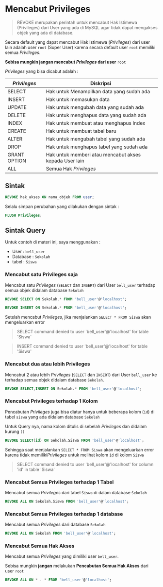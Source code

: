 # Mencabut Privileges

> REVOKE merupakan perintah untuk mencabut Hak Istimewa (Privileges) dari User yang ada di MySQL agar tidak dapat mengakses objek yang ada di database.

Secara default yang dapat mencabut Hak Istimewa (_Privileges_) dari user lain adalah user `root` (Super User) karena secara default user `root` memiliki semua _Privileges_.

**Sebisa mungkin jangan mencabut _Privileges_ dari user** `root`

_Privileges_ yang bisa dicabut adalah :

| _Privileges_ | Diskripsi                                              |
| ------------ | ------------------------------------------------------ |
| SELECT       | Hak untuk Menampilkan data yang sudah ada              |
| INSERT       | Hak untuk memasukan data                               |
| UPDATE       | Hak untuk mengubah data yang sudah ada                 |
| DELETE       | Hak untuk menghapus data yang sudah ada                |
| INDEX        | Hak untuk membuat atau menghapus Index                 |
| CREATE       | Hak untuk membuat tabel baru                           |
| ALTER        | Hak untuk mengubah tabel yang sudah ada                |
| DROP         | Hak untuk menghapus tabel yang sudah ada               |
| GRANT OPTION | Hak untuk memberi atau mencabut akses kepada User lain |
| ALL          | Semua Hak _Privileges_                                 |

## Sintak

```sql
REVOKE hak_akses ON nama_objek FROM user;
```

Selalu simpan perubahan yang dilakukan dengan sintak :

```sql
FLUSH Privileges;
```

## Sintak Query

Untuk contoh di materi ini, saya menggunakan :

- User : `bell_user`
- Database : `Sekolah`
- tabel : `Siswa`

### Mencabut satu Privileges saja

Mencabut satu _Privileges_ (`SELECT` dan `INSERT`) dari User `bell_user` terhadap semua objek didalam database `Sekolah`

```sql
REVOKE SELECT ON Sekolah.* FROM 'bell_user'@'localhost';

REVOKE INSERT ON Sekolah.* FROM 'bell_user'@'localhost';
```

Setelah mencabut _Privileges_, jika menjalankan `SELECT * FROM Siswa` akan mengeluarkan error

> SELECT command denied to user 'bell_user'@'localhost' for table 'Siswa'

> INSERT command denied to user 'bell_user'@'localhost' for table 'Siswa'

### Mencabut dua atau lebih Privileges

Mencabut 2 atau lebih _Privileges_ (`SELECT` dan `INSERT`) dari User `bell_user` ke terhadap semua objek didalam database `Sekolah`.

```sql
REVOKE SELECT,INSERT ON Sekolah.* FROM 'bell_user'@'localhost';
```

### Mencabut Privileges terhadap 1 Kolom

Pencabutan _Privileges_ juga bisa diatur hanya untuk beberapa kolom (`id`) di tabel `siswa` yang ada didalam database `Sekolah`

Untuk Query nya, nama kolom ditulis di sebelah _Privileges_ dan didalam kurung `()`

```sql
REVOKE SELECT(id) ON Sekolah.Siswa FROM 'bell_user'@'localhost';
```

Sehingga saat menjalankan `SELECT * FROM Siswa` akan mengeluarkan error karena tidak memiliki*Privileges* untuk melihat kolom `id` di kolom `Siswa`

> SELECT command denied to user 'bell_user'@'localhost' for column 'id' in table 'Siswa'

### Mencabut Semua Privileges terhadap 1 Tabel

Mencabut semua _Privileges_ dari tabel `Siswa` di dalam database `Sekolah`

```sql
REVOKE ALL ON Sekolah.Siswa FROM 'bell_user'@'localhost';
```

### Mencabut Semua Privileges terhadap 1 database

Mencabut semua _Privileges_ dari database `Sekolah`

```sql
REVOKE ALL ON Sekolah FROM 'bell_user'@'localhost';
```

### Mencabut Semua Hak Akses

Mencabut semua _Privileges_ yang dimiliki user `bell_user`.

Sebisa mungkin **jangan** melakukan **Pencabutan Semua Hak Akses** dari user `root`

```sql
REVOKE ALL ON * . * FROM 'bell_user'@'localhost';
```
